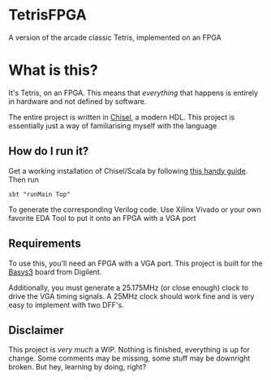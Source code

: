 # TetrisFPGA
A version of the arcade classic Tetris, implemented on an FPGA

# What is this?
It's Tetris, on an FPGA. This means that *everything* that happens is entirely in hardware and not defined by software.

The entire project is written in [Chisel](https://github.com/freechipsproject/chisel3), a modern HDL. This project is essentially just a way of familiarising myself with the language

## How do I run it?
Get a working installation of Chisel/Scala by following [this handy guide](https://github.com/freechipsproject/chisel3/blob/master/SETUP.md). 
Then run
```
sbt "runMain Top"
```
To generate the corresponding Verilog code. Use Xilinx Vivado or your own favorite EDA Tool to put it onto an FPGA with a VGA port

## Requirements
To use this, you'll need an FPGA with a VGA port. This project is built for the [Basys3](https://store.digilentinc.com/basys-3-artix-7-fpga-trainer-board-recommended-for-introductory-users/) board from Digilent. 

Additionally, you must generate a 25.175MHz (or close enough) clock to drive the VGA timing signals. A 25MHz clock should work fine and is very easy to implement with two DFF's.

## Disclaimer
This project is *very much* a WIP. Nothing is finished, everything is up for change. Some comments may be missing, some stuff may be downright broken. But hey, learning by doing, right?
